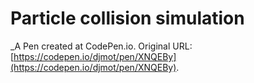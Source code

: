 # Particle collision simulation
 _A Pen created at CodePen.io. Original URL: [https://codepen.io/djmot/pen/XNQEBy](https://codepen.io/djmot/pen/XNQEBy).

 